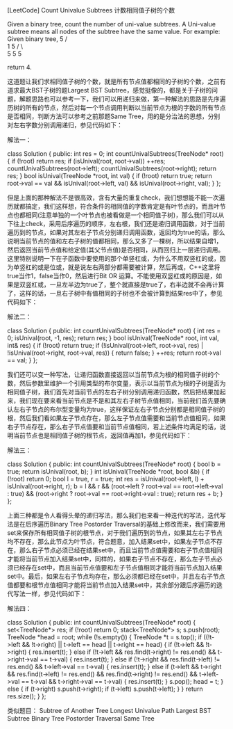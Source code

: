 [LeetCode] Count Univalue Subtrees 计数相同值子树的个数 

 
Given a binary tree, count the number of uni-value subtrees.
A Uni-value subtree means all nodes of the subtree have the same value.
For example:
Given binary tree,
              5
             / \
            1   5
           / \   \
          5   5   5
 
return 4.
 
这道题让我们求相同值子树的个数，就是所有节点值都相同的子树的个数，之前有道求最大BST子树的题Largest BST Subtree，感觉挺像的，都是关于子树的问题，解题思路也可以参考一下，我们可以用递归来做，第一种解法的思路是先序遍历树的所有的节点，然后对每一个节点调用判断以当前节点为根的字数的所有节点是否相同，判断方法可以参考之前那题Same Tree，用的是分治法的思想，分别对左右字数分别调用递归，参见代码如下：
 
解法一：

class Solution {
public:
    int res = 0;
    int countUnivalSubtrees(TreeNode* root) {
        if (!root) return res;
        if (isUnival(root, root->val)) ++res;
        countUnivalSubtrees(root->left);
        countUnivalSubtrees(root->right);
        return res;
    }
    bool isUnival(TreeNode *root, int val) {
        if (!root) return true;
        return root->val == val && isUnival(root->left, val) && isUnival(root->right, val);
    }
}; 

 
但是上面的那种解法不是很高效，含有大量的重复check，我们想想能不能一次遍历就都搞定，我们这样想，符合条件的相同值的字数肯定是有叶节点的，而且叶节点也都相同(注意单独的一个叶节点也被看做是一个相同值子树)，那么我们可以从下往上check，采用后序遍历的顺序，左右根，我们还是递归调用函数，对于当前遍历到的节点，如果对其左右子节点分别递归调用函数，返回均为true的话，那么说明当前节点的值和左右子树的值都相同，那么又多了一棵树，所以结果自增1，然后返回当前节点值和给定值(其父节点值)是否相同，从而回归上一层递归调用。这里特别说明一下在子函数中要使用的那个单竖杠或，为什么不用双竖杠的或，因为单竖杠的或是位或，就是说左右两部分都需要被计算，然后再或，C++这里将true当作1，false当作0，然后进行Bit OR 运算。不能使用双竖杠或的原因是，如果是双竖杠或，一旦左半边为true了，整个就直接是true了，右半边就不会再计算了，这样的话，一旦右子树中有值相同的子树也不会被计算到结果res中了，参见代码如下：
 
解法二：

class Solution {
public:
    int countUnivalSubtrees(TreeNode* root) {
        int res = 0;
        isUnival(root, -1, res);
        return res;
    }
    bool isUnival(TreeNode* root, int val, int& res) {
        if (!root) return true;
        if (!isUnival(root->left, root->val, res) | !isUnival(root->right, root->val, res)) {
            return false;
        }
        ++res;
        return root->val == val;
    }
};

 
我们还可以变一种写法，让递归函数直接返回以当前节点为根的相同值子树的个数，然后参数里维护一个引用类型的布尔变量，表示以当前节点为根的子树是否为相同值子树，我们首先对当前节点的左右子树分别调用递归函数，然后把结果加起来，我们现在要来看当前节点是不是和其左右子树节点值相同，当前我们首先要确认左右子节点的布尔型变量均为true，这样保证左右子节点分别都是相同值子树的根，然后我们看如果左子节点存在，那么左子节点值需要和当前节点值相同，如果右子节点存在，那么右子节点值要和当前节点值相同，若上述条件均满足的话，说明当前节点也是相同值子树的根节点，返回值再加1，参见代码如下：
 
解法三：

class Solution {
public:
    int countUnivalSubtrees(TreeNode* root) {
        bool b = true;
        return isUnival(root, b);
    }
    int isUnival(TreeNode *root, bool &b) {
        if (!root) return 0;
        bool l = true, r = true;
        int res = isUnival(root->left, l) + isUnival(root->right, r);
        b = l && r && (root->left ? root->val == root->left->val : true) && (root->right ? root->val == root->right->val : true);
        return res + b;
    }
};

 
上面三种都是令人看得头晕的递归写法，那么我们也来看一种迭代的写法，迭代写法是在后序遍历Binary Tree Postorder Traversal的基础上修改而来，我们需要用set来保存所有相同值子树的根节点，对于我们遍历到的节点，如果其左右子节点均不存在，那么此节点为叶节点，符合题意，加入结果set中，如果左子节点不存在，那么右子节点必须已经在结果set中，而且当前节点值需要和右子节点值相同才能将当前节点加入结果set中，同样的，如果右子节点不存在，那么左子节点必须已经存在set中，而且当前节点值要和左子节点值相同才能将当前节点加入结果set中。最后，如果左右子节点均存在，那么必须都已经在set中，并且左右子节点值都要和根节点值相同才能将当前节点加入结果set中，其余部分跟后序遍历的迭代写法一样，参见代码如下：
 
解法四：

class Solution {
public:
    int countUnivalSubtrees(TreeNode* root) {
        set<TreeNode*> res;
        if (!root) return 0;
        stack<TreeNode*> s;
        s.push(root);
        TreeNode *head = root;
        while (!s.empty()) {
            TreeNode *t = s.top(); 
            if ((!t->left && !t->right) || t->left == head || t->right == head) {
                if (!t->left && !t->right) {
                    res.insert(t);
                } else if (!t->left && res.find(t->right) != res.end() && t->right->val == t->val) {
                    res.insert(t);
                } else if (!t->right && res.find(t->left) != res.end() && t->left->val == t->val) {
                    res.insert(t);
                } else if (t->left && t->right && res.find(t->left) != res.end() && res.find(t->right) != res.end() && t->left->val == t->val && t->right->val == t->val) {
                    res.insert(t);
                }
                s.pop();
                head = t;
            } else {
                if (t->right) s.push(t->right);
                if (t->left) s.push(t->left);
            }
        }
        return res.size();
    }
};

 
类似题目：
Subtree of Another Tree
Longest Univalue Path
Largest BST Subtree
Binary Tree Postorder Traversal
Same Tree